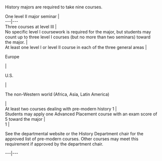History majors are required to take nine courses.

One level II major seminar  |  
---|---  
Three courses at level III  |  
No specific level I coursework is required for the major, but students may
count up to three level I courses (but no more than two seminars) toward the
major.  |  
At least one level I or level II course in each of the three general areas  |  
  
Europe

|  
  
U.S.

|  
  
The non-Western world (Africa, Asia, Latin America)

|  
At least two courses dealing with pre-modern history  1  |  
Students may apply one Advanced Placement course with an exam score of 5
toward the major  |  
1  |

See the departmental website or the History Department chair for the approved
list of pre-modern courses. Other courses may meet this requirement if
approved by the department chair.  
  
---|---

